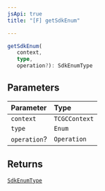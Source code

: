 ```yaml
---
jsApi: true
title: "[F] getSdkEnum"

---
```

```ts
getSdkEnum(
   context, 
   type, 
   operation?): SdkEnumType
```

## Parameters

| Parameter | Type |
| :------ | :------ |
| `context` | `TCGCContext` |
| `type` | `Enum` |
| `operation`? | `Operation` |

## Returns

[`SdkEnumType`](../interfaces/SdkEnumType.md)
